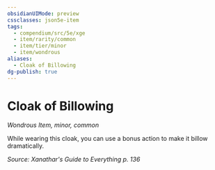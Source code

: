 ```yaml
---
obsidianUIMode: preview
cssclasses: json5e-item
tags:
  - compendium/src/5e/xge
  - item/rarity/common
  - item/tier/minor
  - item/wondrous
aliases:
  - Cloak of Billowing
dg-publish: true
---
```

# Cloak of Billowing
*Wondrous Item, minor, common*  


While wearing this cloak, you can use a bonus action to make it billow dramatically.

*Source: Xanathar's Guide to Everything p. 136*